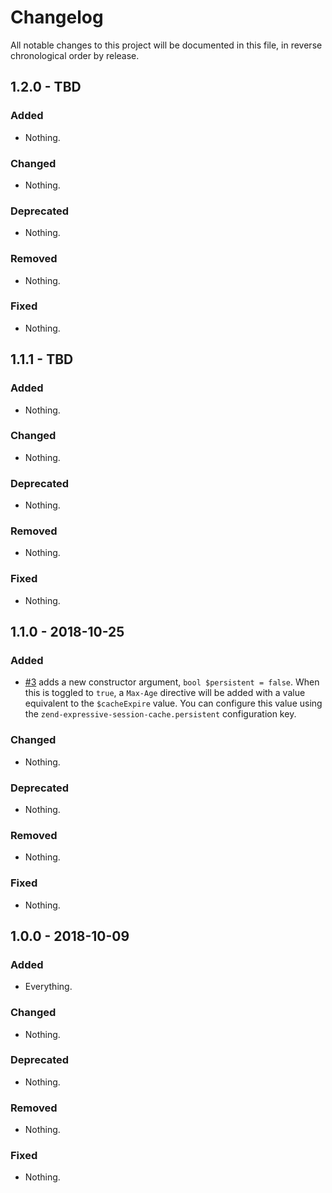 # Changelog

All notable changes to this project will be documented in this file, in reverse chronological order by release.

## 1.2.0 - TBD

### Added

- Nothing.

### Changed

- Nothing.

### Deprecated

- Nothing.

### Removed

- Nothing.

### Fixed

- Nothing.

## 1.1.1 - TBD

### Added

- Nothing.

### Changed

- Nothing.

### Deprecated

- Nothing.

### Removed

- Nothing.

### Fixed

- Nothing.

## 1.1.0 - 2018-10-25

### Added

- [#3](https://github.com/zendframework/zend-expressive-session-cache/pull/3) adds a new constructor argument, `bool $persistent = false`. When
  this is toggled to `true`, a `Max-Age` directive will be added with a value
  equivalent to the `$cacheExpire` value. You can configure this value using the
  `zend-expressive-session-cache.persistent` configuration key.

### Changed

- Nothing.

### Deprecated

- Nothing.

### Removed

- Nothing.

### Fixed

- Nothing.

## 1.0.0 - 2018-10-09

### Added

- Everything.

### Changed

- Nothing.

### Deprecated

- Nothing.

### Removed

- Nothing.

### Fixed

- Nothing.
